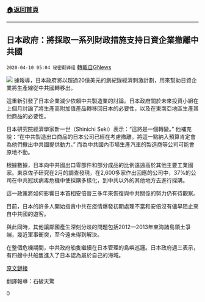 ###  [:house:返回首頁](https://github.com/ourhimalayas/txt)
---

## 日本政府：將採取一系列財政措施支持日資企業撤離中共國
`2020-04-10 05:04 秘密翻译组` [轉載自GNews](https://gnews.org/zh-hant/168346/)

![](https://s3.amazonaws.com/gnews-media-offload/wp-content/uploads/2020/04/10044300/Picture-1-137.png)
據報導，日本政府將以超過20億美元的創紀錄經濟刺激計劃，用來幫助日資企業將生產線從中共國轉移出。

這重新引發了日本企業減少依賴中共製造業的討論。日本政府關於未來投資小組在上個月討論了將生產高附加值產品轉移回日本的必要性，以及在東南亞地區生產其他商品的必要性。

日本研究院經濟學家新一世（Shinichi Seki）表示：“這將是一個轉變。” 他補充說：“在中共製造出口商品的日本公司已經在考慮撤離。將這一點納入預算肯定會為他們撤出中共國提供動力。” 而為中共國內市場生產汽車的製造商等公司可能會原地不動。

根據數據，日本向中共國出口零部件和部分成品的比例遠遠高於其他主要工業國家。東京佐子研究在2月的調查發現，在2,600多家作出回應的公司中，37%的公司在中共冠狀病毒危機中使採購多樣化，到中共以外的其他地方去進行採購。

這一政策將如何影響日本首相安倍晉三多年來恢復與中共關係的努力仍有待觀察。

目前，日本的許多人開始指責中共在疫情爆發初期處理不當和安倍沒有儘早阻止來自中共國的遊客。

與此同時，其他讓鄰國產生深刻分歧的問題包括2012—2013年東海諸島領土爭端，幾近軍事衝突，至今遠未得到解決。

在整個危機期間，中共政府船隻繼續在日本管理的島嶼巡邏。日本政府週三表示，有四艘中共船隻進入了日本認為屬於自己的海域。

[原文鏈接](https://www.scmp.com/news/asia/east-asia/article/3079126/japan-pay-firms-leave-china-relocate-production-elsewhere-part)

翻譯報導：石破天驚

0
